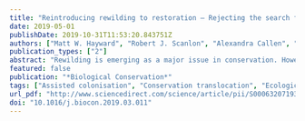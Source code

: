 ```yaml
---
title: "Reintroducing rewilding to restoration – Rejecting the search for novelty"
date: 2019-05-01
publishDate: 2019-10-31T11:53:20.843751Z
authors: ["Matt W. Hayward", "Robert J. Scanlon", "Alexandra Callen", "Lachlan G. Howell", "Kaya L. Klop-Toker", "Yamil Di Blanco", "Niko Balkenhol", "Cassandra K. Bugir", "Lachlan Campbell", "Anthony Caravaggi", "Anita C. Chalmers", "John Clulow", "Simon Clulow", "Paul Cross", "John A. Gould", "Andrea S. Griffin", "Marco Heurich", "Belinda K. Howe", "David S. Jachowski", "Yadvendradev V. Jhala", "Ramesh Krishnamurthy", "Rafał Kowalczyk", "Dean J. Lenga", "John D. C. Linnell", "Kelly A. Marnewick", "Axel Moehrenschlager", "Robert A. Montgomery", "Liudmila Osipova", "Chloe Peneaux", "John C. Rodger", "Lilian P. Sales", "Rebecca G. Y. Seeto", "Craig M. Shuttleworth", "Michael J. Somers", "Cottrell T. Tamessar", "Rose M. O. Upton", "Florian J. Weise"]
publication_types: ["2"]
abstract: "Rewilding is emerging as a major issue in conservation. However, there are currently a dozen definitions of rewilding that include Pleistocene rewilding, island rewilding, trophic rewilding, functional rewilding and passive rewilding, and these remain fuzzy, lack clarity and, hence, hinder scientific discourse. Based on current definitions, it is unclear how the interventions described under the rewilding umbrella differ from those framed within the long-standing term ‘restoration’. Even projects held up as iconic rewilding endeavours invariably began as restoration projects (e.g., Oostvaaderplassen; Pleistocene Park; the return of wolves to Yellowstone, etc.). Similarly, rewilding organisations (e.g., Rewilding Europe) typically began with a restoration focus. Scientific discourse requires precise language. The fuzziness of existing definitions of rewilding and lack of distinction from restoration practices means that scientific messages cannot be transferred accurately to a policy or practice framework. We suggest that the utility of ‘rewilding’ as a term is obsolete, and hence recommend scientists and practitioners use ‘restoration’ instead."
featured: false
publication: "*Biological Conservation*"
tags: ["Assisted colonisation", "Conservation translocation", "Ecological equivalent species", "Ecological replacement", "Island", "Novel ecosystems", "Pleistocene", "Reinforcement", "Reintroduction", "Restoration", "Restore", "Rewilding"]
url_pdf: "http://www.sciencedirect.com/science/article/pii/S0006320719301351"
doi: "10.1016/j.biocon.2019.03.011"
---
```


